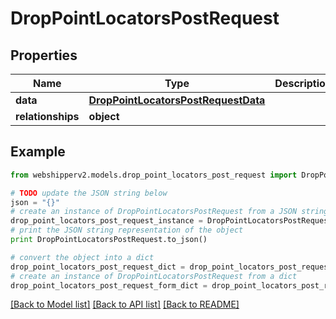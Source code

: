 # DropPointLocatorsPostRequest


## Properties
Name | Type | Description | Notes
------------ | ------------- | ------------- | -------------
**data** | [**DropPointLocatorsPostRequestData**](DropPointLocatorsPostRequestData.md) |  | [optional] 
**relationships** | **object** |  | [optional] 

## Example

```python
from webshipperv2.models.drop_point_locators_post_request import DropPointLocatorsPostRequest

# TODO update the JSON string below
json = "{}"
# create an instance of DropPointLocatorsPostRequest from a JSON string
drop_point_locators_post_request_instance = DropPointLocatorsPostRequest.from_json(json)
# print the JSON string representation of the object
print DropPointLocatorsPostRequest.to_json()

# convert the object into a dict
drop_point_locators_post_request_dict = drop_point_locators_post_request_instance.to_dict()
# create an instance of DropPointLocatorsPostRequest from a dict
drop_point_locators_post_request_form_dict = drop_point_locators_post_request.from_dict(drop_point_locators_post_request_dict)
```
[[Back to Model list]](../README.md#documentation-for-models) [[Back to API list]](../README.md#documentation-for-api-endpoints) [[Back to README]](../README.md)


